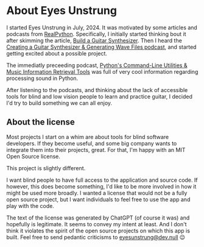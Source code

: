 # About Eyes Unstrung

I started Eyes Unstrung in July, 2024.
It was motivated by some articles and podcasts from
[RealPython](https://realpython.com).
Specifically, I initially started thinking bout it after skimming the article,
[Build a Guitar Synthesizer](https://realpython.com/python-guitar-synthesizer/).
Then I heard the [Creating a Guitar Synthesizer & Generating Wave Files podcast](https://realpython.com/podcasts/rpp/210/),
and started getting excited about a possible project.

The immediatly preceeding podcast,
[Python's Command-Line Utilities & Music Information Retrieval Tools](https://realpython.com/podcasts/rpp/209/)
was full of very cool information regarding processing sound in Python.

After listening to the podcasts,
and thinking about the lack of accessible tools for blind and low vision people to learn and practice guitar,
I decided I'd try to build something we can all enjoy.

## About the license

Most projects I start on a whim are about tools for blind software developers.
If they become useful, and some big company wants to integrate them into their projects, great.
For that, I'm happy with an MIT Open Source license.

This project is slightly different.

I want blind people to have full access to the application and source code.
If however, this does become something,
I'd like to be more involved in how it might be used more broadly.
I wanted a license that would not be a fully open source project,
but I want individuals to feel free to use the app and play with the code.

The text of the license was generated by ChatGPT (of course it was) and hopefully is legitimate.
It seems to convey my intent at least.
And I don't think it violates the spirit of the open source projects on which this app is built. 
Feel free to send pedantic criticisms to  eyesunstrung@dev.null :wink:
